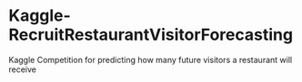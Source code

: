 # Kaggle-RecruitRestaurantVisitorForecasting
Kaggle Competition for predicting how many future visitors a restaurant will receive
